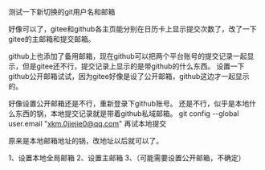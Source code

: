 测试一下新切换的git用户名和邮箱

好像可以了，gitee和github各主页能分别在日历卡上显示提交次数了，改了一下gitee的主邮箱和提交邮箱。

github上也添加了备用邮箱，现在github可以把两个平台账号的提交记录一起显示，但是gitee还不行，提交记录上显示的是带github的什么东西。
设置一下github公开邮箱试试，因为gitee好像是设了公开邮箱，github这边才一起显示的。

好像设置公开邮箱还是不行，重新登录下github账号。
还是不行，似乎是本地什么东西的锅，本地提交记录就是带着github私域邮箱。
git config --global user.email "xkm.0jiejie0@qq.com"
再试本地提交

原来是本地邮箱地址的锅，改地址以后就可以了。

1、设置本地全局邮箱
2、设置主邮箱
3、（可能需要设置公开邮箱，不确定）
